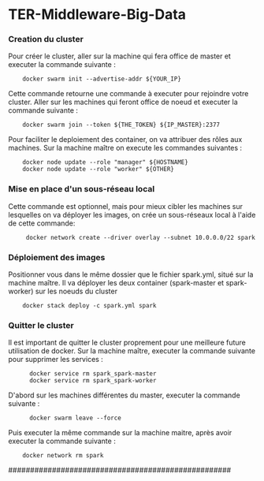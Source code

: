 # TER-Middleware-Big-Data

### Creation du cluster
Pour créer le cluster, aller sur la machine qui fera office de master et executer la commande suivante :

        docker swarm init --advertise-addr ${YOUR_IP}
  
Cette commande retourne une commande à executer pour rejoindre votre cluster. Aller sur les machines qui 
feront office de noeud et executer la commande suivante :

        docker swarm join --token ${THE_TOKEN} ${IP_MASTER}:2377

Pour faciliter le deploiement des container, on va attribuer des rôles aux machines. Sur la machine maître on execute les commandes suivantes :

        docker node update --role "manager" ${HOSTNAME}
        docker node update --role "worker" ${OTHER}

### Mise en place d'un sous-réseau local

Cette commande est optionnel, mais pour mieux cibler les machines sur lesquelles on va déployer les images, on crée un sous-réseaux local
à l'aide de cette commande:

         docker network create --driver overlay --subnet 10.0.0.0/22 spark

### Déploiement des images

Positionner vous dans le même dossier que le fichier spark.yml, situé sur la machine maître. Il va déployer les deux container (spark-master et spark-worker) sur les
noeuds du cluster

        docker stack deploy -c spark.yml spark

### Quitter le cluster

Il est important de quitter le cluster proprement pour une meilleure future utilisation de docker. Sur la machine maître, executer
la commande suivante pour supprimer les services :

          docker service rm spark_spark-master
          docker service rm spark_spark-worker
          
 D'abord sur les machines différentes du master, executer la commande suivante :
 
          docker swarm leave --force
          
          
Puis executer la même commande sur la machine maitre, après avoir executer la commande suivante :

        docker network rm spark
        
        

###################################################
